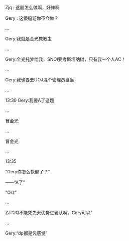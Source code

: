 Zjq : 这题怎么做啊，好神啊

Gery : 这傻逼题你不会做？


...


Gery:我就是金光教教主

...

Gery:金光托梦给我，SNOI要考斯坦纳树，只有我一个人AC！

...

Gery:我也要去UOJ混个管理员当当

...

13:30 Gery:我要A了这题

...

冒金光

...

冒金光

...

13:35


“Gery你怎么换题了？”

——“A了”

“Orz”

...

ZJ:“JQ不能凭先天优势进省队啊，Gery可以”

...

Gery:“dp都是凭感觉”
